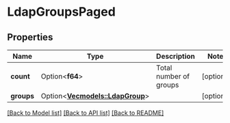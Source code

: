 # LdapGroupsPaged

## Properties

Name | Type | Description | Notes
------------ | ------------- | ------------- | -------------
**count** | Option<**f64**> | Total number of groups | [optional]
**groups** | Option<[**Vec<models::LdapGroup>**](LDAPGroup.md)> |  | [optional]

[[Back to Model list]](../README.md#documentation-for-models) [[Back to API list]](../README.md#documentation-for-api-endpoints) [[Back to README]](../README.md)


